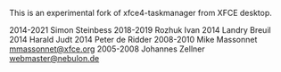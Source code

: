 
This is an experimental fork of xfce4-taskmanager from XFCE desktop.

2014-2021 Simon Steinbess
2018-2019 Rozhuk Ivan
2014 Landry Breuil
2014 Harald Judt
2014 Peter de Ridder
2008-2010 Mike Massonnet <mmassonnet@xfce.org>
2005-2008 Johannes Zellner <webmaster@nebulon.de>

